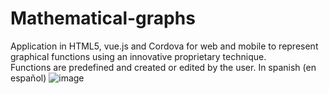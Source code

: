 # Mathematical-graphs
Application in HTML5, vue.js and Cordova for web and mobile to represent graphical functions using an innovative proprietary technique.  
Functions are predefined and created or edited by the user.
In spanish (en español)
![image](https://user-images.githubusercontent.com/9288262/226113899-6f5a0e84-1c38-4936-9703-4f1434b6324e.png)
